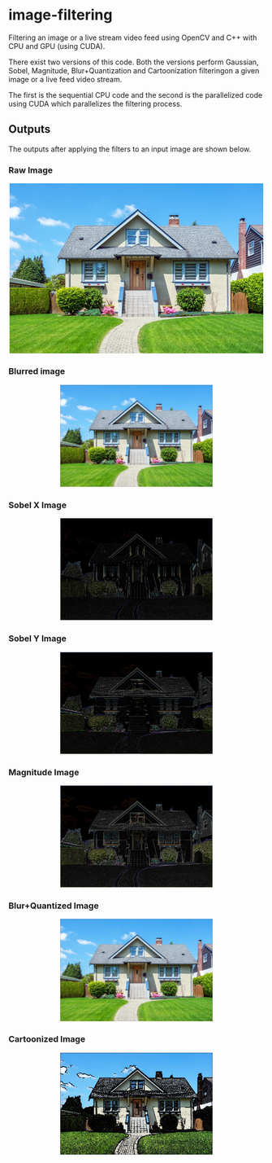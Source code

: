 # image-filtering
Filtering an image or a live stream video feed using OpenCV and C++ with CPU and GPU (using CUDA).  

There exist two versions of this code. Both the versions perform Gaussian, Sobel, Magnitude, Blur+Quantization and Cartoonization filteringon a given image or a live feed video stream.  

The first is the sequential CPU code and the second is the parallelized code using CUDA which parallelizes the filtering process.


## Outputs
The outputs after applying the filters to an input image are shown below. 

### Raw Image
<p align='center'>
    <img src="/images/house.jpg" alt="Image src" width="500"/>
</p>


### Blurred image
<p align='center'>
    <img src="/images/blur.jpg" alt="Image 1" width="300" />
</p>


### Sobel X Image
<p align='center'>
    <img src="/images/sobel_x.jpg" alt="Image 1" width="300" />
</p>


### Sobel Y Image
<p align='center'>
    <img src="/images/sobel_y.jpg" alt="Image 2" width="300" />
</p>


### Magnitude Image
<p align='center'>
    <img src="/images/magnitude.jpg" alt="Image 2" width="300" />
</p>

### Blur+Quantized Image
<p align='center'>
    <img src="/images/quantization.jpg" alt="Image 1" width="300" />
</p>

### Cartoonized Image
<p align='center'>
    <img src="/images/cartoonization.jpg" alt="Image 2" width="300" />
</p>

